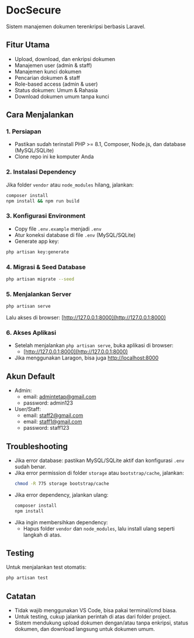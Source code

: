 # DocSecure

Sistem manajemen dokumen terenkripsi berbasis Laravel.

## Fitur Utama
- Upload, download, dan enkripsi dokumen
- Manajemen user (admin & staff)
- Manajemen kunci dokumen
- Pencarian dokumen & staff
- Role-based access (admin & user)
- Status dokumen: Umum & Rahasia
- Download dokumen umum tanpa kunci

## Cara Menjalankan

### 1. Persiapan
- Pastikan sudah terinstall PHP >= 8.1, Composer, Node.js, dan database (MySQL/SQLite)
- Clone repo ini ke komputer Anda

### 2. Instalasi Dependency
Jika folder `vendor` atau `node_modules` hilang, jalankan:
```bash
composer install
npm install && npm run build
```

### 3. Konfigurasi Environment
- Copy file `.env.example` menjadi `.env`
- Atur koneksi database di file `.env` (MySQL/SQLite)
- Generate app key:
```bash
php artisan key:generate
```

### 4. Migrasi & Seed Database
```bash
php artisan migrate --seed
```

### 5. Menjalankan Server
```bash
php artisan serve
```
Lalu akses di browser: [http://127.0.0.1:8000](http://127.0.0.1:8000)

### 6. Akses Aplikasi
- Setelah menjalankan `php artisan serve`, buka aplikasi di browser:
  - [http://127.0.0.1:8000](http://127.0.0.1:8000)
- Jika menggunakan Laragon, bisa juga [http://localhost:8000](http://localhost:8000)

## Akun Default
- Admin: 
  - email: admintetap@gmail.com
  - password: admin123
- User/Staff: 
  - email: staff2@gmail.com
  - email: staff1@gmail.com 
  - password: staff123

## Troubleshooting
- Jika error database: pastikan MySQL/SQLite aktif dan konfigurasi `.env` sudah benar.
- Jika error permission di folder `storage` atau `bootstrap/cache`, jalankan:
  ```bash
  chmod -R 775 storage bootstrap/cache
  ```
- Jika error dependency, jalankan ulang:
  ```bash
  composer install
  npm install
  ```
- Jika ingin membersihkan dependency:
  - Hapus folder `vendor` dan `node_modules`, lalu install ulang seperti langkah di atas.

## Testing
Untuk menjalankan test otomatis:
```bash
php artisan test
```

## Catatan
- Tidak wajib menggunakan VS Code, bisa pakai terminal/cmd biasa.
- Untuk testing, cukup jalankan perintah di atas dari folder project.
- Sistem mendukung upload dokumen dengan/atau tanpa enkripsi, status dokumen, dan download langsung untuk dokumen umum.
